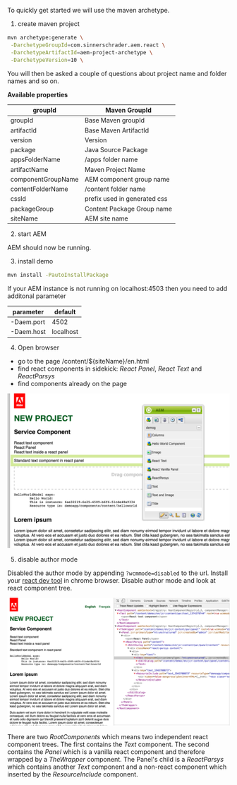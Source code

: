 To quickly get started we will use the maven archetype.

1. create maven project

 ````bash
 mvn archetype:generate \
  -DarchetypeGroupId=com.sinnerschrader.aem.react \
  -DarchetypeArtifactId=aem-project-archetype \
  -DarchetypeVersion=10 \
 ````

 You will then be asked a couple of questions about project name and folder names and so on.

__Available properties__

 groupId            | Maven GroupId
 -------------------|------------------------------
 groupId            | Base Maven groupId
 artifactId         | Base Maven ArtifactId
 version            | Version
 package            | Java Source Package
 appsFolderName     | /apps folder name
 artifactName       | Maven Project Name
 componentGroupName | AEM component group name
 contentFolderName  | /content folder name
 cssId              | prefix used in generated css
 packageGroup       | Content Package Group name
 siteName           | AEM site name




2. start AEM

 AEM should now be running.


3. install demo

 ````bash
 mvn install -PautoInstallPackage
 ````

If your AEM instance is not running on localhost:4503 then you need to add additonal parameter

parameter | default
---|---
-Daem.port | 4502
-Daem.host | localhost



4. Open browser

- go to the page /content/${siteName}/en.html
- find react components in sidekick: _React Panel_, _React Text_ and _ReactParsys_
- find components already on the page

![The page en.html with sidekick](page_sidekick.png)

5. disable author mode

 Disabled the author mode by appending `?wcmmode=disabled` to the url.
 Install your [react dev tool](https://chrome.google.com/webstore/detail/react-developer-tools/fmkadmapgofadopljbjfkapdkoienihi) in chrome browser. Disable author mode and look at react component tree.

![The page en.html with react dev tools](page_dev_tool.png)

There are two _RootComponents_ which means two independent react component trees.
The first contains the _Text_ component.
The second contains the _Panel_ which is a vanilla react component and therefore wrapped by a _TheWrapper_ component.
The Panel's child is a _ReactParsys_ which contains another _Text_ component and a non-react component which inserted by the
_ResourceInclude_ component.
